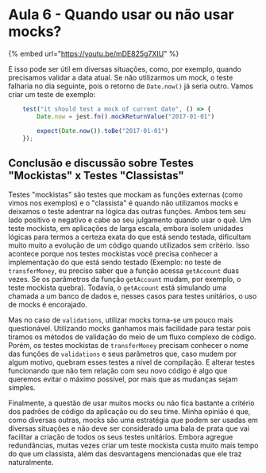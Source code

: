 # Aula 6 - Quando usar ou não usar mocks?

{% embed url="https://youtu.be/mDE825g7XIU" %}

E isso pode ser útil em diversas situações, como, por exemplo, quando precisamos validar a data atual. Se não utilizarmos um mock, o teste falharia no dia seguinte, pois o retorno de `Date.now()` já seria outro. Vamos criar um teste de exemplo:

```javascript
    test("it should test a mock of current date", () => {
        Date.now = jest.fn().mockReturnValue("2017-01-01")

        expect(Date.now()).toBe("2017-01-01")
    });
```

## Conclusão e discussão sobre Testes "Mockistas" x Testes "Classistas"

Testes "mockistas" são testes que mockam as funções externas (como vimos nos exemplos) e o "classista" é quando não utilizamos mocks e deixamos o teste adentrar na lógica das outras funções. Ambos tem seu lado positivo e negativo e cabe ao seu julgamento quando usar o quê. Um teste mockista, em aplicações de larga escala, embora isolem unidades lógicas para termos a certeza exata do que está sendo testada, dificultam muito muito a evolução de um código quando utilizados sem critério. Isso acontece porque nos testes mockistas você precisa conhecer a implementação do que está sendo testado (Exemplo: no teste de `transferMoney`, eu preciso saber que a função acessa `getAccount` duas vezes. Se os parâmetros da função `getAccount` mudam, por exemplo, o teste mockista quebra). Todavia, o `getAccount` está simulando uma chamada a um banco de dados e, nesses casos para testes unitários, o uso de mocks é encorajado.

Mas no caso de `validations`, utilizar mocks torna-se um pouco mais questionável. Utilizando mocks ganhamos mais facilidade para testar pois tiramos os métodos de validação do meio de um fluxo complexo de código. Porém, os testes mockistas de `transferMoney` precisam conhecer o nome das funções de `validations` e seus parâmetros que, caso mudem por algum motivo, quebram esses testes a nível de compilação. E alterar testes funcionando que não tem relação com seu novo código é algo que queremos evitar o máximo possível, por mais que as mudanças sejam simples.

Finalmente, a questão de usar muitos mocks ou não fica bastante a critério dos padrões de código da aplicação ou do seu time. Minha opinião é que, como diversas outras, mocks são uma estratégia que podem ser usadas em diversas situações e não deve ser considerado uma bala de prata que vai facilitar a criação de todos os seus testes unitários. Embora agregue redundâncias, muitas vezes criar um teste mockista custa muito mais tempo do que um classista, além das desvantagens mencionadas que ele traz naturalmente.
